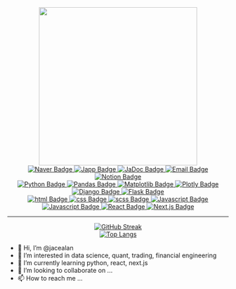 <div id="header" align="center">
  <img src="https://media3.giphy.com/media/cNfIqjpCY1zqfaLmd8/giphy.gif" width="360"/>
  <div id="badges">
    <a href="https://blog.naver.com/jacealan">
      <img src="https://img.shields.io/badge/Naver-04CF5C?style=for-the-badge&logo=naver&logoColor=white" alt="Naver Badge"/>
    </a>
    <a href="https://japp-nu.vercel.app/">
      <img src="https://img.shields.io/badge/Japp-blue?style=for-the-badge&logo=vercel&logoColor=white" alt="Japp Badge"/>
    </a>
    <a href="https://jadoc.vercel.app/">
      <img src="https://img.shields.io/badge/JaDoc-darkgreen?style=for-the-badge&logo=vercel&logoColor=white" alt="JaDoc Badge"/>
    </a>
    <a href="mailto:jacealan1@gmail.com">
      <img src="https://img.shields.io/badge/Email-dddddd?style=for-the-badge&logo=mailgun&logoColor=black" alt="Email Badge"/>
    </a>
    <a href="https://notion.so/">
      <img src="https://img.shields.io/badge/Notion-161B22?style=for-the-badge&logo=notion&logoColor=white" alt="Notion Badge"/>
    </a>
  </div>
  <img src="https://komarev.com/ghpvc/?username=jacealan&style=flat-square&color=blue" alt=""/>
  <div id="badges">
    <a href="https://www.python.org/">
      <img src="https://img.shields.io/badge/Python-1E425F?style=for-the-badge&logo=python&logoColor=white" alt="Python Badge"/>
    </a>
    <a href="https://pandas.pydata.org/">
      <img src="https://img.shields.io/badge/Pandas-130654?style=for-the-badge&logo=pandas&logoColor=white" alt="Pandas Badge"/>
    </a>
    <a href="https://matplotlib.org/">
      <img src="https://img.shields.io/badge/Matplotlib-65BAEA?style=for-the-badge&logo=soundcharts&logoColor=white" alt="Matplotlib Badge"/>
    </a>
    <a href="https://plotly.com/">
      <img src="https://img.shields.io/badge/Plotly-3E4A72?style=for-the-badge&logo=plotly&logoColor=white" alt="Plotly Badge"/>
    </a>
    <a href="https://www.djangoproject.com/">
      <img src="https://img.shields.io/badge/Django-0C4B33?style=for-the-badge&logo=django&logoColor=white" alt="Django Badge"/>
    </a>
    <a href="https://flask.palletsprojects.com/en/2.2.x/">
      <img src="https://img.shields.io/badge/Flask-333333?style=for-the-badge&logo=flask&logoColor=white" alt="Flask Badge"/>
    </a>
  </div>
  <div id="badges">
    <a href="https://developer.mozilla.org/ko/docs/Web/HTML">
      <img src="https://img.shields.io/badge/Html-E54C21?style=for-the-badge&logo=html5&logoColor=white" alt="html Badge"/>
    </a>
    <a href="https://developer.mozilla.org/ko/docs/Web/CSS">
      <img src="https://img.shields.io/badge/Css-0066B6?style=for-the-badge&logo=css3&logoColor=white" alt="css Badge"/>
    </a>
    <a href="https://sass-lang.com/">
      <img src="https://img.shields.io/badge/Scss-BF4080?style=for-the-badge&logo=sass&logoColor=white" alt="scss Badge"/>
    </a>
    <a href="https://developer.mozilla.org/ko/docs/Web/JavaScript">
      <img src="https://img.shields.io/badge/Javascript-D6BA32?style=for-the-badge&logo=javascript&logoColor=white" alt="Javascript Badge"/>
    </a>
    <a href="https://nodejs.org/ko/">
      <img src="https://img.shields.io/badge/Nodejs-1F2F2B?style=for-the-badge&logo=node.js&logoColor=white" alt="Javascript Badge"/>
    </a>
    <a href="https://ko.reactjs.org/">
      <img src="https://img.shields.io/badge/React-61DAFB?style=for-the-badge&logo=react&logoColor=white" alt="React Badge"/>
    </a>
    <a href="https://nextjs.org/">
      <img src="https://img.shields.io/badge/Nextjs-222222?style=for-the-badge&logo=next.js&logoColor=white" alt="Next.js Badge"/>
    </a>
  </div>
  <hr />
  <div id="github-streak">
    <a href="https://git.io/streak-stats">
      <img src="https://github-readme-streak-stats.herokuapp.com?user=jacealan&theme=nord" alt="GitHub Streak"/>
    </a>
  </div>
  <div id="top-langs">
    <a href="https://github.com/anuraghazra/github-readme-stats">
      <img src="https://github-readme-stats.vercel.app/api/top-langs/?username=jacealan&layout=compact&theme=vision-friendly-dark" alt="Top Langs"/>
    </a>
  </div>
</div>

- 👋 Hi, I’m @jacealan
- 👀 I’m interested in data science, quant, trading, financial engineering
- 🌱 I’m currently learning python, react, next.js
- 💞️ I’m looking to collaborate on ...
- 📫 How to reach me ...

<!---
jacealan/jacealan is a ✨ special ✨ repository because its `README.md` (this file) appears on your GitHub profile.
You can click the Preview link to take a look at your changes.
--->
